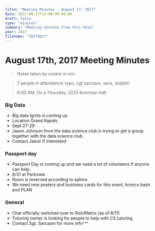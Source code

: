 ```yaml
---
title: "Meeting Minutes - August 17, 2017"
date: 2017-08-17T12:00:00-05:00
draft: false
type: "minutes"
summary: "Meeting minutes from this date"
year: 2017
filename: "20170817"
---
```


# August 17th, 2017 Meeting Minutes
> Notes taken by cookie in vim

> 7 people in attendance: typo, sgt sarcasm, sans, dolphin

> 6:00 AM, On a Thursday, 2225 Kohrman Hall

### Big Data

- Big data Ignite is coming up
- Location Grand Rapids
- Sept 27-29
- Jason Johnson from the data science club is trying to get a group together with the data science club
- Contact Jason if interested

### Passport day

- Passport Day is coming up and we need a lot of volunteers if anyone can help.
- 8/31 at Parkview
- Room is reserved according to sphinx
- We need new posters and business cards for this event, bronco bash and PLAN

### General

- Chat officially switched over to Riot/Matrix (as of 8/11)
- Tutoring center is looking for people to help with CS tutoring
-  Contact Sgt. Sarcasm for more info^^^
